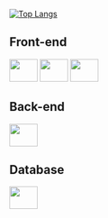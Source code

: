 [![Top Langs](https://github-readme-stats.vercel.app/api/top-langs/?username=lorenzotsouza&layout=compact&langs_count=10&theme=github_dark)](https://github.com/lorenzotsouza/github-readme-stats)
 
## Front-end
<img src="https://cdn.jsdelivr.net/gh/devicons/devicon/icons/html5/html5-original.svg" width="50" height="40" style="max-width:100%;"></img>
<img src="https://cdn.jsdelivr.net/gh/devicons/devicon/icons/css3/css3-original.svg" width="50" height="40" style="max-width:100%;"></img>
<img src="https://cdn.jsdelivr.net/gh/devicons/devicon/icons/javascript/javascript-original.svg" width="50" height="40" style="max-width:100%;"></img>

## Back-end
<img src="https://cdn.jsdelivr.net/gh/devicons/devicon/icons/nodejs/nodejs-original.svg" width="50" height="40" style="max-width:100%;"></img>

## Database
<img src="https://cdn.jsdelivr.net/gh/devicons/devicon/icons/mysql/mysql-original.svg" width="50" height="40" style="max-width:100%;"></img>
